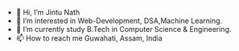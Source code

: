 - 👋 Hi, I’m Jintu Nath
- 👀 I’m interested in Web-Development, DSA,Machine Learning.
- 🌱 I’m currently study B.Tech in Computer Science & Engineering.
- 📫 How to reach me Guwahati, Assam, India

<!---
Jintu2002Nath/Jintu2002Nath is a ✨ special ✨ repository because its `README.md` (this file) appears on your GitHub profile.
You can click the Preview link to take a look at your changes.
--->
